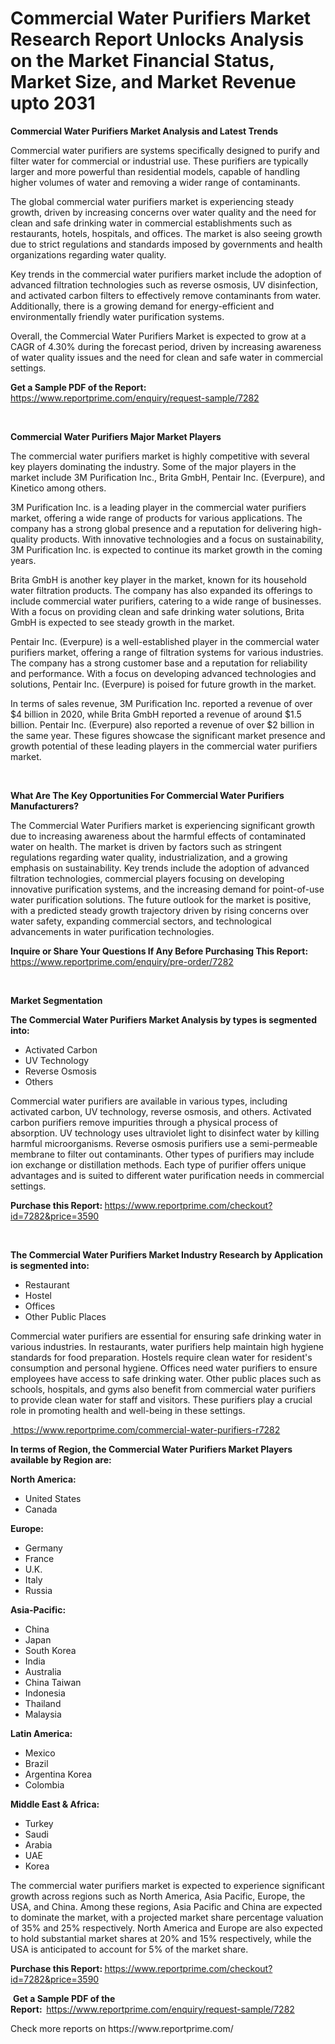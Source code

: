 <p><h1>Commercial Water Purifiers Market Research Report Unlocks Analysis on the Market Financial Status, Market Size, and Market Revenue upto 2031</h1></p><p><strong>Commercial Water Purifiers Market Analysis and Latest Trends</strong></p>
<p><p>Commercial water purifiers are systems specifically designed to purify and filter water for commercial or industrial use. These purifiers are typically larger and more powerful than residential models, capable of handling higher volumes of water and removing a wider range of contaminants.</p><p>The global commercial water purifiers market is experiencing steady growth, driven by increasing concerns over water quality and the need for clean and safe drinking water in commercial establishments such as restaurants, hotels, hospitals, and offices. The market is also seeing growth due to strict regulations and standards imposed by governments and health organizations regarding water quality.</p><p>Key trends in the commercial water purifiers market include the adoption of advanced filtration technologies such as reverse osmosis, UV disinfection, and activated carbon filters to effectively remove contaminants from water. Additionally, there is a growing demand for energy-efficient and environmentally friendly water purification systems.</p><p>Overall, the Commercial Water Purifiers Market is expected to grow at a CAGR of 4.30% during the forecast period, driven by increasing awareness of water quality issues and the need for clean and safe water in commercial settings.</p></p>
<p><strong>Get a Sample PDF of the Report:&nbsp;</strong> <a href="https://www.reportprime.com/enquiry/request-sample/7282">https://www.reportprime.com/enquiry/request-sample/7282</a></p>
<p>&nbsp;</p>
<p><strong>Commercial Water Purifiers Major Market Players</strong></p>
<p><p>The commercial water purifiers market is highly competitive with several key players dominating the industry. Some of the major players in the market include 3M Purification Inc., Brita GmbH, Pentair Inc. (Everpure), and Kinetico among others.</p><p>3M Purification Inc. is a leading player in the commercial water purifiers market, offering a wide range of products for various applications. The company has a strong global presence and a reputation for delivering high-quality products. With innovative technologies and a focus on sustainability, 3M Purification Inc. is expected to continue its market growth in the coming years.</p><p>Brita GmbH is another key player in the market, known for its household water filtration products. The company has also expanded its offerings to include commercial water purifiers, catering to a wide range of businesses. With a focus on providing clean and safe drinking water solutions, Brita GmbH is expected to see steady growth in the market.</p><p>Pentair Inc. (Everpure) is a well-established player in the commercial water purifiers market, offering a range of filtration systems for various industries. The company has a strong customer base and a reputation for reliability and performance. With a focus on developing advanced technologies and solutions, Pentair Inc. (Everpure) is poised for future growth in the market.</p><p>In terms of sales revenue, 3M Purification Inc. reported a revenue of over $4 billion in 2020, while Brita GmbH reported a revenue of around $1.5 billion. Pentair Inc. (Everpure) also reported a revenue of over $2 billion in the same year. These figures showcase the significant market presence and growth potential of these leading players in the commercial water purifiers market.</p></p>
<p>&nbsp;</p>
<p><strong>What Are The Key Opportunities For Commercial Water Purifiers Manufacturers?</strong></p>
<p><p>The Commercial Water Purifiers market is experiencing significant growth due to increasing awareness about the harmful effects of contaminated water on health. The market is driven by factors such as stringent regulations regarding water quality, industrialization, and a growing emphasis on sustainability. Key trends include the adoption of advanced filtration technologies, commercial players focusing on developing innovative purification systems, and the increasing demand for point-of-use water purification solutions. The future outlook for the market is positive, with a predicted steady growth trajectory driven by rising concerns over water safety, expanding commercial sectors, and technological advancements in water purification technologies.</p></p>
<p><strong>Inquire or Share Your Questions If Any Before Purchasing This Report:</strong> <a href="https://www.reportprime.com/enquiry/pre-order/7282">https://www.reportprime.com/enquiry/pre-order/7282</a></p>
<p>&nbsp;</p>
<p><strong>Market Segmentation</strong></p>
<p><strong>The Commercial Water Purifiers Market Analysis by types is segmented into:</strong></p>
<p><ul><li>Activated Carbon</li><li>UV Technology</li><li>Reverse Osmosis</li><li>Others</li></ul></p>
<p><p>Commercial water purifiers are available in various types, including activated carbon, UV technology, reverse osmosis, and others. Activated carbon purifiers remove impurities through a physical process of absorption. UV technology uses ultraviolet light to disinfect water by killing harmful microorganisms. Reverse osmosis purifiers use a semi-permeable membrane to filter out contaminants. Other types of purifiers may include ion exchange or distillation methods. Each type of purifier offers unique advantages and is suited to different water purification needs in commercial settings.</p></p>
<p><strong>Purchase this Report:&nbsp;</strong><a href="https://www.reportprime.com/checkout?id=7282&price=3590">https://www.reportprime.com/checkout?id=7282&price=3590</a></p>
<p>&nbsp;</p>
<p><strong>The Commercial Water Purifiers Market Industry Research by Application is segmented into:</strong></p>
<p><ul><li>Restaurant</li><li>Hostel</li><li>Offices</li><li>Other Public Places</li></ul></p>
<p><p>Commercial water purifiers are essential for ensuring safe drinking water in various industries. In restaurants, water purifiers help maintain high hygiene standards for food preparation. Hostels require clean water for resident's consumption and personal hygiene. Offices need water purifiers to ensure employees have access to safe drinking water. Other public places such as schools, hospitals, and gyms also benefit from commercial water purifiers to provide clean water for staff and visitors. These purifiers play a crucial role in promoting health and well-being in these settings.</p></p>
<p><a href="https://www.reportprime.com/commercial-water-purifiers-r7282">&nbsp;https://www.reportprime.com/commercial-water-purifiers-r7282</a></p>
<p><strong>In terms of Region, the Commercial Water Purifiers Market Players available by Region are:</strong></p>
<p>
    <p> <strong> North America: </strong>
        <ul>
            <li>United States</li>
            <li>Canada</li>
        </ul>
        </p> 
    <p> <strong> Europe: </strong>
        <ul>
            <li>Germany</li>
            <li>France</li>
            <li>U.K.</li>
            <li>Italy</li>
            <li>Russia</li>
        </ul>
        </p> 
    <p> <strong> Asia-Pacific: </strong>
        <ul>
            <li>China</li>
            <li>Japan</li>
            <li>South Korea</li>
            <li>India</li>
            <li>Australia</li>
            <li>China Taiwan</li>
            <li>Indonesia</li>
            <li>Thailand</li>
            <li>Malaysia</li>
        </ul>
        </p> 
    <p> <strong> Latin America: </strong>
        <ul>
            <li>Mexico</li>
            <li>Brazil</li>
            <li>Argentina Korea</li>
            <li>Colombia</li>
        </ul>
        </p> 
    <p> <strong> Middle East & Africa: </strong>
        <ul>
            <li>Turkey</li>
            <li>Saudi</li>
            <li>Arabia</li>
            <li>UAE</li>
            <li>Korea</li>
        </ul>
    </p>
    </p>
<p><p>The commercial water purifiers market is expected to experience significant growth across regions such as North America, Asia Pacific, Europe, the USA, and China. Among these regions, Asia Pacific and China are expected to dominate the market, with a projected market share percentage valuation of 35% and 25% respectively. North America and Europe are also expected to hold substantial market shares at 20% and 15% respectively, while the USA is anticipated to account for 5% of the market share.</p></p>
<p><strong>Purchase this Report: </strong><a href="https://www.reportprime.com/checkout?id=7282&price=3590">https://www.reportprime.com/checkout?id=7282&price=3590</a></p>
<p>&nbsp;<strong>Get a Sample PDF of the Report:&nbsp;&nbsp;</strong><a href="https://www.reportprime.com/enquiry/request-sample/7282">https://www.reportprime.com/enquiry/request-sample/7282</a></p>
<p><strong></strong></p>
<p>Check more reports on https://www.reportprime.com/</p>